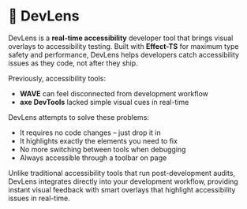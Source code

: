 # 🎯 DevLens
DevLens is a **real-time accessibility** developer tool that brings visual overlays to accessibility testing. Built with **Effect-TS** for maximum type safety and performance, DevLens helps developers catch accessibility issues as they code, not after they ship.

Previously, accessibility tools:

- **WAVE** can feel disconnected from development workflow
- **axe DevTools** lacked simple visual cues in real-time

DevLens attempts to solve these problems:

- It requires no code changes – just drop it in
- It highlights exactly the elements you need to fix
- No more switching between tools when debugging
- Always accessible through a toolbar on page

Unlike traditional accessibility tools that run post-development audits, DevLens integrates directly into your development workflow, providing instant visual feedback with smart overlays that highlight accessibility issues in real-time.
